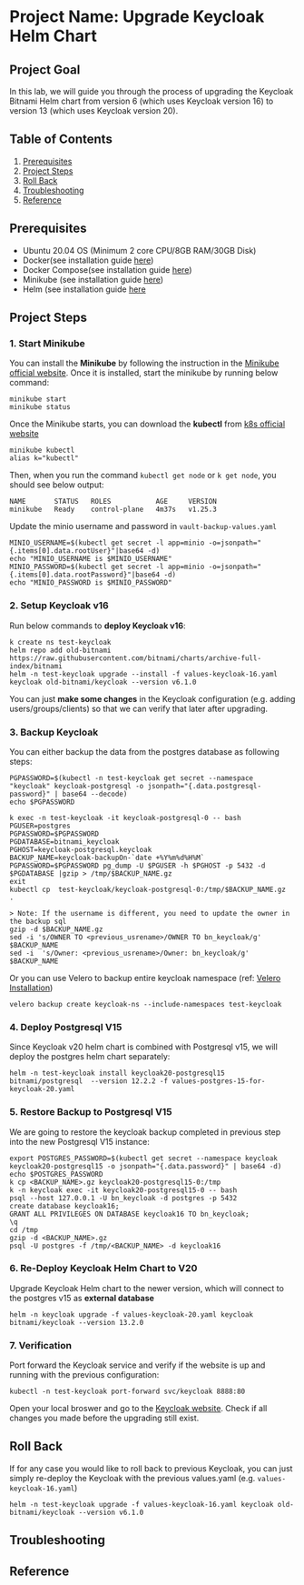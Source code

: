 # Project Name: Upgrade Keycloak Helm Chart

## Project Goal
In this lab, we will guide you through the process of upgrading the Keycloak Bitnami Helm chart from version 6 (which uses Keycloak version 16) to version 13 (which uses Keycloak version 20).

## Table of Contents
1. [Prerequisites](#prerequisites)
2. [Project Steps](#project_steps)
3. [Roll Back](#post_project)
4. [Troubleshooting](#troubleshooting)
5. [Reference](#reference)

## <a name="prerequisites">Prerequisites</a>
- Ubuntu 20.04 OS (Minimum 2 core CPU/8GB RAM/30GB Disk)
- Docker(see installation guide [here](https://docs.docker.com/get-docker/))
- Docker Compose(see installation guide [here](https://docs.docker.com/compose/install/))
- Minikube (see installation guide [here](https://minikube.sigs.k8s.io/docs/start/))
- Helm (see installation guide [here](https://helm.sh/docs/intro/install/)


## <a name="project_steps">Project Steps</a>
### 1. Start Minikube
You can install the **Minikube** by following the instruction in the [Minikube official website](https://minikube.sigs.k8s.io/docs/start/). Once it is installed, start the minikube by running below command:
```
minikube start
minikube status
```
Once the Minikube starts, you can download the **kubectl** from [k8s official website](https://kubernetes.io/docs/tasks/tools/)
```
minikube kubectl
alias k="kubectl"
```
Then, when you run the command `kubectl get node` or `k get node`, you should see below output:
```
NAME       STATUS   ROLES           AGE     VERSION
minikube   Ready    control-plane   4m37s   v1.25.3
```
Update the minio username and password in `vault-backup-values.yaml`
```
MINIO_USERNAME=$(kubectl get secret -l app=minio -o=jsonpath="{.items[0].data.rootUser}"|base64 -d)
echo "MINIO_USERNAME is $MINIO_USERNAME"
MINIO_PASSWORD=$(kubectl get secret -l app=minio -o=jsonpath="{.items[0].data.rootPassword}"|base64 -d)
echo "MINIO_PASSWORD is $MINIO_PASSWORD"
```


### 2. Setup Keycloak v16
Run below commands to **deploy Keycloak v16**:
```
k create ns test-keycloak
helm repo add old-bitnami https://raw.githubusercontent.com/bitnami/charts/archive-full-index/bitnami
helm -n test-keycloak upgrade --install -f values-keycloak-16.yaml keycloak old-bitnami/keycloak --version v6.1.0
```
You can just **make some changes** in the Keycloak configuration (e.g. adding users/groups/clients) so that we can verify that later after upgrading.

### 3. Backup Keycloak
You can either backup the data from the postgres database as following steps:
```
PGPASSWORD=$(kubectl -n test-keycloak get secret --namespace "keycloak" keycloak-postgresql -o jsonpath="{.data.postgresql-password}" | base64 --decode)
echo $PGPASSWORD

k exec -n test-keycloak -it keycloak-postgresql-0 -- bash
PGUSER=postgres
PGPASSWORD=$PGPASSWORD
PGDATABASE=bitnami_keycloak
PGHOST=keycloak-postgresql.keycloak
BACKUP_NAME=keycloak-backupOn-`date +%Y%m%d%H%M`
PGPASSWORD=$PGPASSWORD pg_dump -U $PGUSER -h $PGHOST -p 5432 -d $PGDATABASE |gzip > /tmp/$BACKUP_NAME.gz
exit
kubectl cp  test-keycloak/keycloak-postgresql-0:/tmp/$BACKUP_NAME.gz  .

> Note: If the username is different, you need to update the owner in the backup sql
gzip -d $BACKUP_NAME.gz
sed -i 's/OWNER TO <previous_usrename>/OWNER TO bn_keycloak/g' $BACKUP_NAME
sed -i  's/Owner: <previous_usrename>/Owner: bn_keycloak/g' $BACKUP_NAME
```
Or you can use Velero to backup entire keycloak namespace (ref: [Velero Installation](https://github.com/chance2021/devopsdaydayup/tree/main/aks/backup-solution-velero#readme))
```
velero backup create keycloak-ns --include-namespaces test-keycloak
```

### 4. Deploy Postgresql V15
Since Keycloak v20 helm chart is combined with Postgresql v15, we will deploy the postgres helm chart separately:
```
helm -n test-keycloak install keycloak20-postgresql15 bitnami/postgresql  --version 12.2.2 -f values-postgres-15-for-keycloak-20.yaml
```

### 5. Restore Backup to Postgresql V15
We are going to restore the keycloak backup completed in previous step into the new Postgresql V15 instance:
```
export POSTGRES_PASSWORD=$(kubectl get secret --namespace keycloak keycloak20-postgresql15 -o jsonpath="{.data.password}" | base64 -d)
echo $POSTGRES_PASSWORD
k cp <BACKUP_NAME>.gz keycloak20-postgresql15-0:/tmp
k -n keycloak exec -it keycloak20-postgresql15-0 -- bash
psql --host 127.0.0.1 -U bn_keycloak -d postgres -p 5432
create database keycloak16;
GRANT ALL PRIVILEGES ON DATABASE keycloak16 TO bn_keycloak;
\q
cd /tmp
gzip -d <BACKUP_NAME>.gz
psql -U postgres -f /tmp/<BACKUP_NAME> -d keycloak16
```

### 6. Re-Deploy Keycloak Helm Chart to V20
Upgrade Keycloak Helm chart to the newer version, which will connect to the postgres v15 as **external database**
```
helm -n keycloak upgrade -f values-keycloak-20.yaml keycloak bitnami/keycloak --version 13.2.0 
```

### 7. Verification
Port forward the Keycloak service and verify if the website is up and running with the previous configuration:
```
kubectl -n test-keycloak port-forward svc/keycloak 8888:80
```
Open your local broswer and go to the [Keycloak website](http://localhost:8888). Check if all changes you made before the upgrading still exist.

## <a name="post_project">Roll Back</a>
If for any case you would like to roll back to previous Keycloak, you can just simply re-deploy the Keycloak with the previous values.yaml (e.g. `values-keycloak-16.yaml`)
```
helm -n test-keycloak upgrade -f values-keycloak-16.yaml keycloak old-bitnami/keycloak --version v6.1.0
```



## <a name="troubleshooting">Troubleshooting</a>

## <a name="reference">Reference</a>
